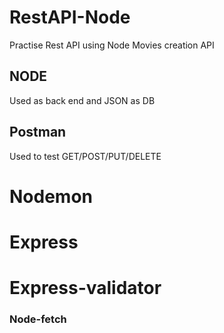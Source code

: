 # RestAPI-Node
Practise Rest API using Node 
Movies creation API


## NODE
Used as back end and JSON as DB

## Postman 
Used to test GET/POST/PUT/DELETE

# Nodemon 
# Express
# Express-validator
### Node-fetch
